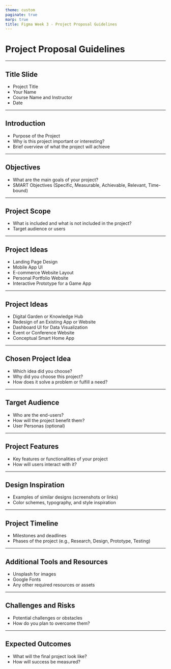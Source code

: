 ```yaml
---
theme: custom
paginate: true
marp: true
title: Figma Week 3 - Project Proposal Guidelines
---
```

# Project Proposal Guidelines
---
## Title Slide
- Project Title
- Your Name
- Course Name and Instructor
- Date
---
## Introduction
- Purpose of the Project
- Why is this project important or interesting?
- Brief overview of what the project will achieve
---
## Objectives
- What are the main goals of your project?
- SMART Objectives (Specific, Measurable, Achievable, Relevant, Time-bound)
---
## Project Scope
- What is included and what is not included in the project?
- Target audience or users
---
## Project Ideas
- Landing Page Design
- Mobile App UI
- E-commerce Website Layout
- Personal Portfolio Website
- Interactive Prototype for a Game App
---
## Project Ideas
- Digital Garden or Knowledge Hub
- Redesign of an Existing App or Website
- Dashboard UI for Data Visualization
- Event or Conference Website
- Conceptual Smart Home App
---
## Chosen Project Idea
- Which idea did you choose?
- Why did you choose this project?
- How does it solve a problem or fulfill a need?
---
## Target Audience
- Who are the end-users?
- How will the project benefit them?
- User Personas (optional)
---
## Project Features
- Key features or functionalities of your project
- How will users interact with it?
---
## Design Inspiration
- Examples of similar designs (screenshots or links)
- Color schemes, typography, and style inspiration
---
## Project Timeline
- Milestones and deadlines
- Phases of the project (e.g., Research, Design, Prototype, Testing)
---
## Additional Tools and Resources
- Unsplash for images
- Google Fonts
- Any other required resources or assets
---
## Challenges and Risks
- Potential challenges or obstacles
- How do you plan to overcome them?
---
## Expected Outcomes
- What will the final project look like?
- How will success be measured?

